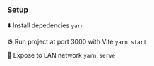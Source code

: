 ### Setup

⬇️ Install depedencies
`yarn`

⚙️ Run project at port 3000 with Vite
`yarn start`

📶 Expose to LAN network
`yarn serve`
